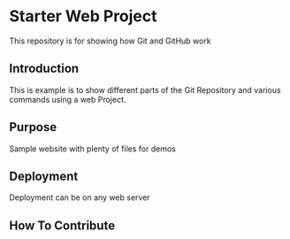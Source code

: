 # Starter Web Project

This repository is for showing how Git and GitHub work

## Introduction

This is example is to show different parts of the Git Repository and various commands using a web Project.

## Purpose

Sample website with plenty of files for demos

## Deployment

Deployment can be on any web server

## How To Contribute
